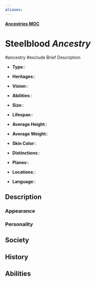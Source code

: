 ```yaml
---
aliases: 
---
```

**[Ancestries MOC](../../_MOC/Myrria%20MOC.md#Ancestries)**
# Steelblood *Ancestry*
#ancestry #exclude
Brief Description

- **Type**:: 
- **Heritages**:: 
- **Vision**:: 
- **Abilities**:: 

- **Size**:: 
- **Lifespan**:: 
- **Average Height**:: 
- **Average Weight**:: 
- **Skin Color**:: 
- **Distinctions**:: 

- **Planes**:: 
- **Locations**:: 
- **Language**:: 

## Description
### Appearance

### Personality

## Society

## History

## Abilities

